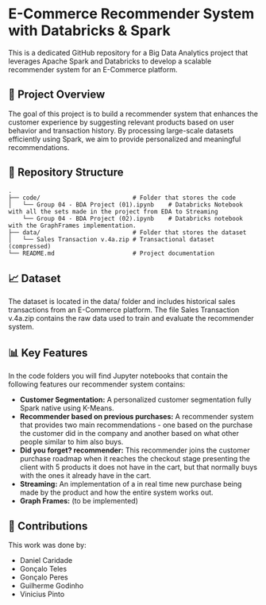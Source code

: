 # E-Commerce Recommender System with Databricks & Spark

This is a dedicated GitHub repository for a Big Data Analytics project that leverages Apache Spark and Databricks to develop a scalable recommender system for an E-Commerce platform.

## 🚀 Project Overview

The goal of this project is to build a recommender system that enhances the customer experience by suggesting relevant products based on user behavior and transaction history. By processing large-scale datasets efficiently using Spark, we aim to provide personalized and meaningful recommendations.

## 📂 Repository Structure

```text
.
├── code/                          # Folder that stores the code
│   └── Group 04 - BDA Project (01).ipynb    # Databricks Notebook with all the sets made in the project from EDA to Streaming
    └── Group 04 - BDA Project (02).ipynb    # Databricks notebook with the GraphFrames implementation.
├── data/                          # Folder that stores the dataset
│   └── Sales Transaction v.4a.zip # Transactional dataset (compressed)
└── README.md                      # Project documentation
```

## 📈 Dataset

The dataset is located in the data/ folder and includes historical sales transactions from an E-Commerce platform. The file Sales Transaction v.4a.zip contains the raw data used to train and evaluate the recommender system.

## 📊 Key Features

In the code folders you will find Jupyter notebooks that contain the following features our recommender system contains:

- **Customer Segmentation:** A personalized customer segmentation fully Spark native using K-Means.
- **Recommender based on previous purchases:** A recommender system that provides two main recommendations - one based on the purchase the customer did in the company and another based on what other people similar to him also buys.
- **Did you forget? recommender:** This recommender joins the customer purchase roadmap when it reaches the checkout stage presenting the client with 5 products it does not have in the cart, but that normally buys with the ones it already have in the cart.
- **Streaming:** An implementation of a in real time new purchase being made by the product and how the entire system works out.
- **Graph Frames:** (to be implemented)

## 👤 Contributions

This work was done by:

- Daniel Caridade
- Gonçalo Teles
- Gonçalo Peres
- Guilherme Godinho
- Vinicius Pinto

